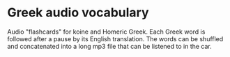 Greek audio vocabulary
======================

Audio "flashcards" for koine and Homeric Greek. Each Greek word is
followed after a pause by its English translation.
The words can be shuffled and concatenated into a long
mp3 file that can be listened to in the car.
